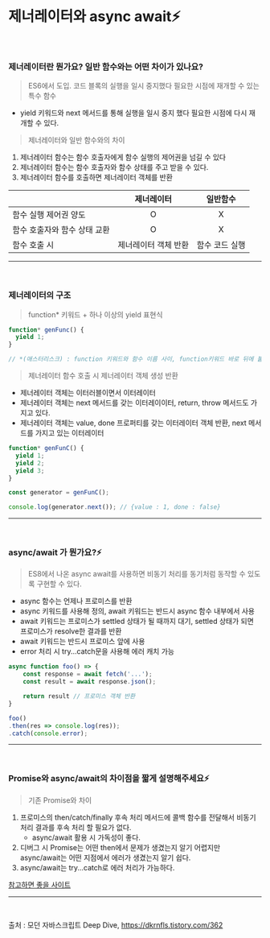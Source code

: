 # 제너레이터와 async await⚡️

<br/>

### 제너레이터란 뭔가요? 일반 함수와는 어떤 차이가 있나요?

> ES6에서 도입. 코드 블록의 실행을 일시 중지했다 필요한 시점에 재개할 수 있는 특수 함수

- yield 키워드와 next 메서드를 통해 실행을 일시 중지 했다 필요한 시점에 다시 재개할 수 있다.

> 제너레이터와 일반 함수와의 차이

1. 제너레이터 함수는 함수 호출자에게 함수 실행의 제어권을 넘길 수 있다
2. 제너레이터 함수는 함수 호출자와 함수 상태를 주고 받을 수 있다.
3. 제너레이터 함수를 호출하면 제너레이터 객체를 반환

|                              |      제너레이터      |    일반함수    |
| ---------------------------- | :------------------: | :------------: |
| 함수 실행 제어권 양도        |          O           |       X        |
| 함수 호출자와 함수 상태 교환 |          O           |       X        |
| 함수 호출 시                 | 제너레이터 객체 반환 | 함수 코드 실행 |

---

<br/>

### 제너레이터의 구조

> function\* 키워드 + 하나 이상의 yield 표현식

```js
function* genFunc() {
  yield 1;
}

// *(애스터리스크) : function 키워드와 함수 이름 사이, function키워드 바로 뒤에 붙이는 걸 권장
```

> 제너레이터 함수 호출 시 제너레이터 객체 생성 반환

- 제너레이터 객체는 이터러블이면서 이터레이터
- 제너레이터 객체는 next 메서드를 갖는 이터레이이터, return, throw 메서드도 가지고 있다.
- 제너레이터 객체는 value, done 프로퍼티를 갖는 이터레이터 객체 반환, next 메서드를 가지고 있는 이터레이터

```js
function* genFunC() {
  yield 1;
  yield 2;
  yield 3;
}

const generator = genFunC();

console.log(generator.next()); // {value : 1, done : false}
```

---

<br/>

### async/await 가 뭔가요?⚡️

> ES8에서 나온 async await를 사용하면 비동기 처리를 동기처럼 동작할 수 있도록 구현할 수 있다.

- async 함수는 언제나 프로미스를 반환
- async 키워드를 사용해 정의, await 키워드는 반드시 async 함수 내부에서 사용
- await 키워드는 프로미스가 settled 상태가 될 때까지 대기, settled 상태가 되면 프로미스가 resolve한 결과를 반환
- await 키워드는 반드시 프로미스 앞에 사용
- error 처리 시 try...catch문을 사용해 에러 캐치 가능

```js
async function foo() => {
    const response = await fetch('...');
    const result = await response.json();

    return result // 프로미스 객체 반환
}

foo()
.then(res => console.log(res));
.catch(console.error);

```

---

<br/>

### Promise와 async/await의 차이점을 짧게 설명해주세요⚡️

> 기존 Promise와 차이

1. 프로미스의 then/catch/finally 후속 처리 메서드에 콜백 함수를 전달해서 비동기 처리 결과를 후속 처리 할 필요가 없다.
   - async/await 활용 시 가독성이 좋다.
2. 디버그 시 Promise는 어떤 then에서 문제가 생겼는지 알기 어렵지만 async/await는 어떤 지점에서 에러가 생겼는지 알기 쉽다.
3. async/await는 try...catch로 에러 처리가 가능하다.

[참고하면 좋을 사이트](https://dkrnfls.tistory.com/362)

---

<br/>

출처 : 모던 자바스크립트 Deep Dive, https://dkrnfls.tistory.com/362
